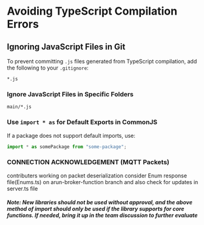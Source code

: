 # Avoiding TypeScript Compilation Errors

## Ignoring JavaScript Files in Git
To prevent committing `.js` files generated from TypeScript compilation, add the following to your `.gitignore`:

```
*.js
```

### Ignore JavaScript Files in Specific Folders
```
main/*.js
```
### Use `import * as` for Default Exports in CommonJS
If a package does not support default imports, use:
```ts
import * as somePackage from "some-package";
```
### CONNECTION ACKNOWLEDGEMENT (MQTT Packets) 
contributers working on packet deserialization consider Enum response file(Enums.ts) on arun-broker-function branch and also check for updates in server.ts file

##### Note: New libraries should not be used without approval, and the above method of import should only be used if the library supports for core functions. If needed, bring it up in the team discussion to further evaluate
